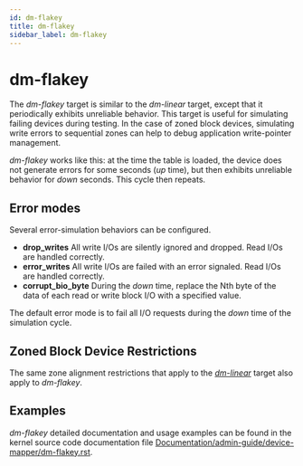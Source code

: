 ```yaml
---
id: dm-flakey
title: dm-flakey
sidebar_label: dm-flakey
---
```


# dm-flakey

The *dm-flakey* target is similar to the *dm-linear* target, except that it
periodically exhibits unreliable behavior. This target is useful for simulating
failing devices during testing. In the case of zoned block devices,
simulating write errors to sequential zones can help to debug application
write-pointer management.

*dm-flakey* works like this: at the time the table is loaded, the device does
not generate errors for some seconds (*up* time), but then exhibits unreliable
behavior for *down* seconds. This cycle then repeats.

## Error modes

Several error-simulation behaviors can be configured.

* **drop_writes** All write I/Os are silently ignored and dropped. Read I/Os
  are handled correctly.
* **error_writes** All write I/Os are failed with an error signaled. Read I/Os
  are handled correctly.
* **corrupt_bio_byte** During the *down* time, replace the Nth byte of the
  data of each read or write block I/O with a specified value.

The default error mode is to fail all I/O requests during the *down* time of the
simulation cycle.

## Zoned Block Device Restrictions

The same zone alignment restrictions that apply to the
[*dm-linear*](/docs/device-mapper/dm-linear) target also apply to *dm-flakey*.

## Examples

*dm-flakey* detailed documentation and usage examples can be found in the kernel
source code documentation file <a href="https://github.com/torvalds/linux/blob/master/Documentation/admin-guide/device-mapper/dm-flakey.rst"
target="_blank">Documentation/admin-guide/device-mapper/dm-flakey.rst</a>.
